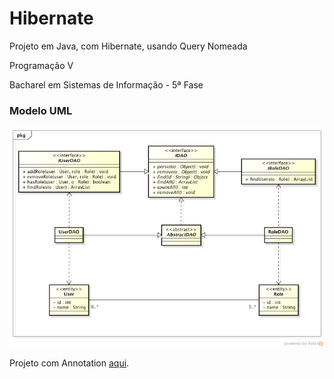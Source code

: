 Hibernate
=========

Projeto em Java, com Hibernate, usando Query Nomeada

Programação V

Bacharel em Sistemas de Informação - 5ª Fase

<h3>Modelo UML</h3>
<img src="uml.png">

Projeto com Annotation <a href="javascript:void(0)" target="blank">aqui</a>.
